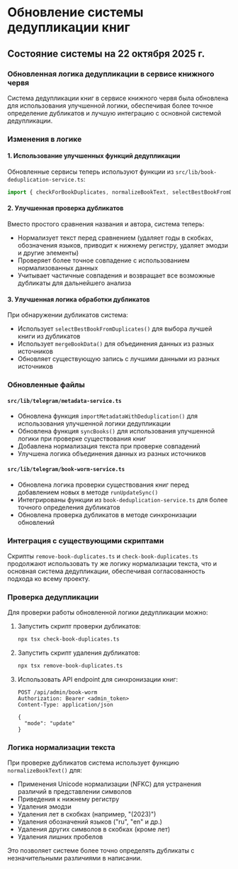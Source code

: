# Обновление системы дедупликации книг

## Состояние системы на 22 октября 2025 г.

### Обновленная логика дедупликации в сервисе книжного червя

Система дедупликации книг в сервисе книжного червя была обновлена для использования улучшенной логики, обеспечивая более точное определение дубликатов и лучшую интеграцию с основной системой дедупликации.

### Изменения в логике

#### 1. Использование улучшенных функций дедупликации

Обновленные сервисы теперь используют функции из `src/lib/book-deduplication-service.ts`:

```typescript
import { checkForBookDuplicates, normalizeBookText, selectBestBookFromDuplicates, mergeBookData } from '../lib/book-deduplication-service';
```

#### 2. Улучшенная проверка дубликатов

Вместо простого сравнения названия и автора, система теперь:

- Нормализует текст перед сравнением (удаляет годы в скобках, обозначения языков, приводит к нижнему регистру, удаляет эмодзи и другие элементы)
- Проверяет более точное совпадение с использованием нормализованных данных
- Учитывает частичные совпадения и возвращает все возможные дубликаты для дальнейшего анализа

#### 3. Улучшенная логика обработки дубликатов

При обнаружении дубликатов система:

- Использует `selectBestBookFromDuplicates()` для выбора лучшей книги из дубликатов
- Использует `mergeBookData()` для объединения данных из разных источников
- Обновляет существующую запись с лучшими данными из разных источников

### Обновленные файлы

#### `src/lib/telegram/metadata-service.ts`

- Обновлена функция `importMetadataWithDeduplication()` для использования улучшенной логики дедупликации
- Обновлена функция `syncBooks()` для использования улучшенной логики при проверке существования книг
- Добавлена нормализация текста при проверке совпадений
- Улучшена логика объединения данных из разных источников

#### `src/lib/telegram/book-worm-service.ts`

- Обновлена логика проверки существования книг перед добавлением новых в методе `runUpdateSync()`
- Интегрированы функции из `book-deduplication-service.ts` для более точного определения дубликатов
- Обновлена проверка дубликатов в методе синхронизации обновлений

### Интеграция с существующими скриптами

Скрипты `remove-book-duplicates.ts` и `check-book-duplicates.ts` продолжают использовать ту же логику нормализации текста, что и основная система дедупликации, обеспечивая согласованность подхода ко всему проекту.

### Проверка дедупликации

Для проверки работы обновленной логики дедупликации можно:

1. Запустить скрипт проверки дубликатов:
   ```bash
   npx tsx check-book-duplicates.ts
   ```

2. Запустить скрипт удаления дубликатов:
   ```bash
   npx tsx remove-book-duplicates.ts
   ```

3. Использовать API endpoint для синхронизации книг:
   ```
   POST /api/admin/book-worm
   Authorization: Bearer <admin_token>
   Content-Type: application/json
   
   {
     "mode": "update"
   }
   ```

### Логика нормализации текста

При проверке дубликатов система использует функцию `normalizeBookText()` для:

- Применения Unicode нормализации (NFKC) для устранения различий в представлении символов
- Приведения к нижнему регистру
- Удаления эмодзи
- Удаления лет в скобках (например, "(2023)")
- Удаления обозначений языков ("ru", "en" и др.)
- Удаления других символов в скобках (кроме лет)
- Удаления лишних пробелов

Это позволяет системе более точно определять дубликаты с незначительными различиями в написании.